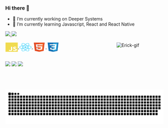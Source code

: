 ### Hi there 👋

- 🔭 I’m currently working on Deeper Systems
- 🌱 I’m currently learning Javascript, React and React Native

<div>
  <a href="https://github.com/erickp-paz">
  <img height="160em" src="https://github-readme-stats.vercel.app/api?username=erickp-paz&show_icons=true&theme=dracula&include_all_commits=true&count_private=true"/>
  <img height="160em" src="https://github-readme-stats.vercel.app/api/top-langs/?username=erickp-paz&layout=compact&langs_count=7&theme=dracula"/>
</div>
  
<div style="display: inline_block"><br>
  <img align="center" alt="Erick-Js" height="30" width="40" src="https://raw.githubusercontent.com/devicons/devicon/master/icons/javascript/javascript-plain.svg">
  <img align="center" alt="Erick-React" height="30" width="40" src="https://raw.githubusercontent.com/devicons/devicon/master/icons/react/react-original.svg">
  <img align="center" alt="Erick-HTML" height="30" width="40" src="https://raw.githubusercontent.com/devicons/devicon/master/icons/html5/html5-original.svg">
  <img align="center" alt="Erick-CSS" height="30" width="40" src="https://raw.githubusercontent.com/devicons/devicon/master/icons/css3/css3-original.svg">
  <img align="right" alt="Erick-gif" height="150" width="150" src="https://media.discordapp.net/attachments/800034950875054092/870774889307590696/Nathanzinho_GIF-downsized.gif?width=468&height=468">
</div>
  
  ##
 
<div> 
  <a href="https://www.instagram.com/zervis99/" target="_blank"><img src="https://img.shields.io/badge/-Instagram-%23E4405F?style=for-the-badge&logo=instagram&logoColor=white" target="_blank"></a>
  <a href = "mailto:ericknathan.paz@gmail.com" target="_blank"><img src="https://img.shields.io/badge/-Gmail-%23333?style=for-the-badge&logo=gmail&logoColor=white" target="_blank"></a>
  <a href="https://www.linkedin.com/in/rafaella-ballerini-45875016a" target="_blank"><img src="https://img.shields.io/badge/-LinkedIn-%230077B5?style=for-the-badge&logo=linkedin&logoColor=white" target="_blank"></a> 
 
  ![Snake animation](https://github.com/erickp-paz/erickp-paz/blob/output/github-contribution-grid-snake.svg)
 
</div>
